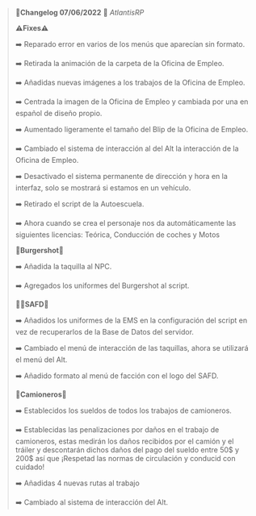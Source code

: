 >🔴**Changelog 07/06/2022** 🔴 *AtlantisRP*
>
>
>**⚠️Fixes⚠️**
>
>➡️ Reparado error en varios de los menús que aparecían sin formato.
>
>➡️ Retirada la animación de la carpeta de la Oficina de Empleo.
>
>➡️ Añadidas nuevas imágenes a los trabajos de la Oficina de Empleo.
>
>➡️ Centrada la imagen de la Oficina de Empleo y cambiada por una en español de diseño propio.
>
>➡️ Aumentado ligeramente el tamaño del Blip de la Oficina de Empleo.
>
>➡️ Cambiado el sistema de interacción al del Alt la interacción de la Oficina de Empleo.
>
>➡️ Desactivado el sistema permanente de dirección y hora en la interfaz, solo se mostrará si estamos en un vehículo.
>
>➡️ Retirado el script de la Autoescuela. 
>
>➡️ Ahora cuando se crea el personaje nos da automáticamente las siguientes licencias: Teórica, Conducción de coches y Motos
>
>
>🍔**Burgershot**🍔
>
>➡️ Añadida la taquilla al NPC.
>
>➡️ Agregados los uniformes del Burgershot al script.
>
>
>
>👩‍⚕️**SAFD**🏥
>
>
>➡️ Añadidos los uniformes de la EMS en la configuración del script en vez de recuperarlos de la Base de Datos del servidor.
>
>➡️ Cambiado el menú de interacción de las taquillas, ahora se utilizará el menú del Alt.
>
>➡️ Añadido formato al menú de facción con el logo del SAFD.
>
>
>
>🚛**Camioneros**🚛
>
>➡️ Establecidos los sueldos de todos los trabajos de camioneros.
>
>➡️ Establecidas las penalizaciones por daños en el trabajo de camioneros, estas medirán los daños recibidos por el camión y el tráiler y descontarán dichos daños del pago del sueldo entre 50$ y 200$ así que ¡Respetad las normas de circulación y conducid con cuidado!
>
>➡️ Añadidas 4 nuevas rutas al trabajo
>
>➡️ Cambiado al sistema de interacción del Alt.
>
